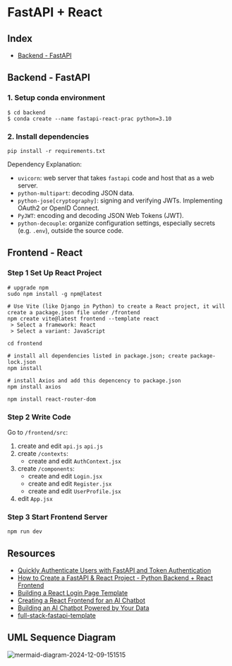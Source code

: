 # FastAPI + React

## Index
- [Backend - FastAPI](#backend---fastapi)

## Backend - FastAPI
### 1. Setup conda environment
```linux
$ cd backend
$ conda create --name fastapi-react-prac python=3.10
```
### 2. Install dependencies
```linux
pip install -r requirements.txt
```
Dependency Explanation:
- `uvicorn`: web server that takes `fastapi` code and host that as a web server.
- `python-multipart`: decoding JSON data.
- `python-jose[cryptography]`: signing and verifying JWTs. Implementing OAuth2 or OpenID Connect.
- `PyJWT`: encoding and decoding JSON Web Tokens (JWT).
- `python-decouple`: organize configuration settings, especially secrets (e.g. `.env`), outside the source code.

## Frontend - React
### Step 1 Set Up React Project
```linux
# upgrade npm
sudo npm install -g npm@latest

# Use Vite (like Django in Python) to create a React project, it will create a package.json file under /frontend
npm create vite@latest frontend --template react
 > Select a framework: React
 > Select a variant: JavaScript

cd frontend

# install all dependencies listed in package.json; create package-lock.json
npm install

# install Axios and add this depencency to package.json
npm install axios

npm install react-router-dom
```
### Step 2 Write Code
Go to `/frontend/src`:
1. create and edit `api.js` `api.js`
2. create `/contexts`:
    - create and edit `AuthContext.jsx`
3. create `/components`:
    - create and edit `Login.jsx`
    - create and edit `Register.jsx`
    - create and edit `UserProfile.jsx`
4. edit `App.jsx`
### Step 3 Start Frontend Server
```linux
npm run dev
```


## Resources
- [Quickly Authenticate Users with FastAPI and Token Authentication](https://www.youtube.com/watch?v=5GxQ1rLTwaU&ab_channel=AkamaiDeveloper)
- [How to Create a FastAPI & React Project - Python Backend + React Frontend](https://www.youtube.com/watch?v=aSdVU9-SxH4&ab_channel=TechWithTim)
- [Building a React Login Page Template](https://clerk.com/blog/building-a-react-login-page-template)
- [Creating a React Frontend for an AI Chatbot](https://medium.com/@codeawake/ai-chatbot-frontend-1823b9c78521)
- [Building an AI Chatbot Powered by Your Data](https://medium.com/@codeawake/ai-chatbot-5bd2fa3324e3)
- [full-stack-fastapi-template](https://github.com/fastapi/full-stack-fastapi-template/tree/master)

## UML Sequence Diagram
![mermaid-diagram-2024-12-09-151515](https://github.com/user-attachments/assets/265125cf-43a1-47b2-bf67-177d53b004d0)

